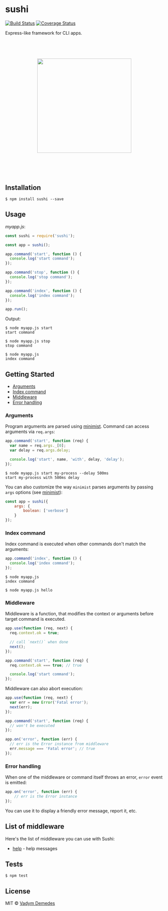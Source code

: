 # sushi

[![Build Status](https://travis-ci.org/vdemedes/sushi.svg?branch=master)](https://travis-ci.org/vdemedes/sushi)
[![Coverage Status](https://coveralls.io/repos/github/vdemedes/sushi/badge.svg?branch=master)](https://coveralls.io/github/vdemedes/sushi?branch=master)

Express-like framework for CLI apps.

<h1 align="center">
	<br>
	<img width="300" src="media/header.png">
	<br>
	<br>
	<br>
</h1>


## Installation

```
$ npm install sushi --save
```


## Usage

*myapp.js*:

```js
const sushi = require('sushi');

const app = sushi();

app.command('start', function () {
  console.log('start command');
});

app.command('stop', function () {
  console.log('stop command');
});

app.command('index', function () {
  console.log('index command');
});

app.run();
```

Output:

```
$ node myapp.js start
start command

$ node myapp.js stop
stop command

$ node myapp.js
index command
```


## Getting Started

- [Arguments](#arguments)
- [Index command](#index-command)
- [Middleware](#middleware)
- [Error handling](#error-handling)

### Arguments

Program arguments are parsed using [minimist](https://npmjs.org/package/minimist).
Command can access arguments via `req.args`:

```js
app.command('start', function (req) {
  var name = req.args._[0];
  var delay = req.args.delay;

  console.log('start', name, 'with', delay, 'delay');
});
```

```
$ node myapp.js start my-process --delay 500ms
start my-process with 500ms delay
```

You can also customize the way `minimist` parses arguments by passing `args` options (see [minimist](https://www.npmjs.com/package/minimist#var-argv-parseargs-args-opts)):

```js
const app = sushi({
	args: {
		boolean: ['verbose']
	}
});
```

### Index command

Index command is executed when other commands don't match the arguments:

```js
app.command('index', function () {
  console.log('index command');
});
```

```
$ node myapp.js
index command

$ node myapp.js hello
```

### Middleware

Middleware is a function, that modifies the context or arguments before target command is executed.

```js
app.use(function (req, next) {
  req.context.ok = true;

  // call `next()` when done
  next();
});

app.command('start', function (req) {
  req.context.ok === true; // true

  console.log('start command');
});
```

Middleware can also abort execution:

```js
app.use(function (req, next) {
  var err = new Error('Fatal error');
  next(err);
});

app.command('start', function (req) {
  // won't be executed
});

app.on('error', function (err) {
  // err is the Error instance from middleware
  err.message === 'Fatal error'; // true
});
```

### Error handling

When one of the middleware or command itself throws an error,
`error` event is emitted:

```js
app.on('error', function (err) {
	// err is the Error instance
});
```

You can use it to display a friendly error message, report it, etc.


## List of middleware

Here's the list of middleware you can use with Sushi:

- [help](https://github.com/vdemedes/sushi-help) - help messages


## Tests

```
$ npm test
```


## License

MIT © [Vadym Demedes](http://vadimdemedes.com)
